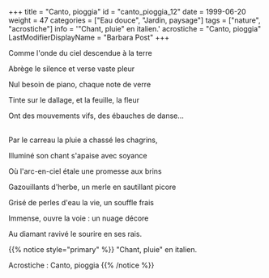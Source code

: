 +++
title = "Canto, pioggia"
id = "canto_pioggia_12"
date = 1999-06-20
weight = 47
categories = ["Eau douce", "Jardin, paysage"]
tags = ["nature", "acrostiche"]
info = '"Chant, pluie" en italien.'
acrostiche = "Canto, pioggia"
LastModifierDisplayName = "Barbara Post"
+++

Comme l'onde du ciel descendue à la terre

Abrège le silence et verse vaste pleur

Nul besoin de piano, chaque note de verre

Tinte sur le dallage, et la feuille, la fleur

Ont des mouvements vifs, des ébauches de danse...

 \
Par le carreau la pluie a chassé les chagrins,

Illuminé son chant s'apaise avec soyance

Où l'arc-en-ciel étale une promesse aux brins

Gazouillants d'herbe, un merle en sautillant picore

Grisé de perles d'eau la vie, un souffle frais

Immense, ouvre la voie : un nuage décore

Au diamant ravivé le sourire en ses rais.

{{% notice style="primary" %}}
\"Chant, pluie\" en italien.

Acrostiche : Canto, pioggia
{{% /notice %}}

